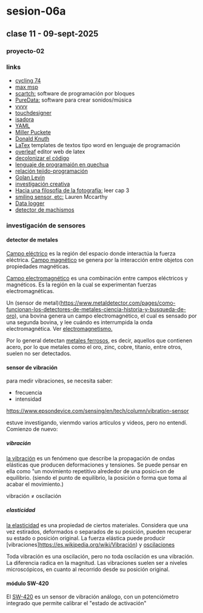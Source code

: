 # sesion-06a

## clase 11 - 09-sept-2025

### proyecto-02



### links
- [cycling 74](https://cycling74.com)
- [max msp](https://cycling74.com/shop/max)
- [scartch:](https://scratch.mit.edu) software de programación por bloques
- [PureData:](https://puredata.info) software para crear sonidos/música
- [vvvv](https://vvvv.org)
- [touchdesigner](https://derivative.ca)
- [isadora](https://troikatronix.com)
- [YAML](https://en.wikipedia.org/wiki/YAML)
- [Miller Puckete](https://en.wikipedia.org/wiki/Miller_Puckette)
- [Donald Knuth](https://en.wikipedia.org/wiki/Donald_Knuth)
- [LaTex](https://www.latex-project.org) templates de textos tipo word en lenguaje de programación
- [overleaf](https://www.overleaf.com) editor web de latex
- [decolonizar el código](./2561-Texto%20del%20artículo-8540-1-10-20250724.pdf)
- [lenguaje de programaión en quechua](https://labtecnosocial.org/llamkana-un-lenguaje-de-programacion-en-quechua)
- [relación tejido-programación](https://weavingxcoding.studio)
- [Golan Levin](https://www.google.com/search?client=opera&q=golan+levin&sourceid=opera&ie=UTF-8&oe=UTF-8)
- [investigación creativa](https://studioforcreativeinquiry.org)
- [Hacia una filosofía de la fotografía:](https://monoskop.org/images/8/8d/Flusser_Vilem_Hacia_una_filosofia_de_la_fotografia.pdf) leer cap 3
- [smiling sensor, etc:](https://get-lauren.net/Tools-for-Improved-Social-Interacting) Lauren Mccarthy
- [Data logger](https://afel.cl/products/shield-data-logger-para-arduino-uno-mega?srsltid=AfmBOop7esYibYfSipYRTRewb52xjSsL7bf8eYBiqX9eZQqemmDC0RTp)
- [detector de machismos](https://vimeo.com/215600031?fl=pl&fe=sh)

### investigación de sensores

#### detector de metales 

[Campo eléctrico](https://es.wikipedia.org/wiki/Campo_eléctrico) es la región del espacio donde interactúa la fuerza eléctrica. [Campo magnético](https://es.wikipedia.org/wiki/Campo_magnético) se genera por la interacción entre objetos con propiedades magnéticas.

[Campo electromagnético](https://es.wikipedia.org/wiki/Campo_electromagnético) es una combinación entre campos eléctricos y magnéticos. Es la región en la cual se experimentan fuerzas electromagnéticas.

Un (sensor de metal)(https://www.metaldetector.com/pages/como-funcionan-los-detectores-de-metales-ciencia-historia-y-busqueda-de-oro), una bovina genera un campo electromagnético, el cual es sensado por una segunda bovina, y lee cuándo es interrumpida la onda electromagnética. Ver [electromagnetismo.](https://es.wikipedia.org/wiki/Electromagnetismo)

Por lo general detectan [metales ferrosos](https://www.reliance-foundry.com/blog/metales-ferrosos-no-ferrosos-es?srsltid=AfmBOorg503x94-nMNNN4M3dX9CEbEhPSOxZnXi_0ox21Z2fF5Ta1kxo), es decir, aquellos que contienen acero, por lo que metales como el oro, zinc, cobre, titanio, entre otros, suelen no ser detectados.

#### sensor de vibración

para medir vibraciones, se necesita saber:

- frecuencia
- intensidad

<https://www.epsondevice.com/sensing/en/tech/column/vibration-sensor>

estuve investigando, vienmdo varios artículos y videos, pero no entendí. Comienzo de nuevo:

##### vibración

[la vibración](https://es.wikipedia.org/wiki/Vibración) es un fenómeno que describe la propagación de ondas elásticas que producen deformaciones y tensiones. Se puede pensar en ella como "un movimiento repetitivo alrededor de una posici+on de equilibrio. (siendo el punto de equilibrio, la posición o forma que toma al acabar el movimiento.)

vibración ≠ oscilación

##### elasticidad

[la elasticidad](https://es.wikipedia.org/wiki/Energía_potencial#Energía_potencial_elástica) es una propiedad de ciertos materiales. Considera que una vez estirados, deformados o separados de su posición, pueden recuperar su estado o posición original. La fuerza elástica puede producir [vibraciones]https://es.wikipedia.org/wiki/Vibración) y [oscilaciones](https://es.wikipedia.org/wiki/Oscilación)

Toda vibración es una oscilación, pero no toda oscilación es una vibración. La diferencia radica en la magnitud. Las vibraciones suelen ser a niveles microscópicos, en cuanto al recorrido desde su posición original.

#### módulo SW-420

El [SW-420](https://afel.cl/products/sensor-de-vibracion-sw-420) es un sensor de vibración análogo, con un potenciómetro integrado que permite calibrar el "estado de activación"


